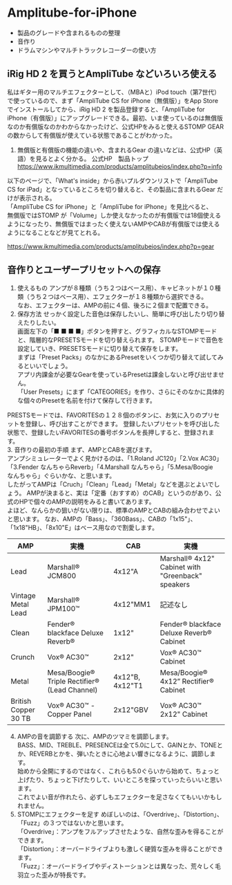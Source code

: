 # Amplitube-for-iPhone
* 製品のグレードや含まれるものの整理  
* 音作り  
* ドラムマシンやマルチトラックレコーダーの使い方  

## iRig HD 2 を買うとAmpliTube などいろいろ使える
私はギター用のマルチエフェクターとして、（MBAと）iPod touch（第7世代）で使っているので、まず「AmpliTube CS for iPhone（無償版）」をApp Store でインストールしてから、iRig HD 2 を製品登録すると、「AmpliTube for iPhone（有償版）」にアップグレードできる。最初、いま使っているのは無償版なのか有償版なのかわからなかったけど、公式HPをみると使えるSTOMP GEAR の数からして有償版が使えている状態であることがわかった。

1. 無償版と有償版の機能の違いや、含まれるGear の違いなどは、公式HP（英語）を見るとよく分かる。
公式HP　製品トップ
https://www.ikmultimedia.com/products/amplitubeios/index.php?p=info

以下のページで、「What's inside」から赤いプルダウンリストで「AmpliTube CS for iPad」となっているところを切り替えると、その製品に含まれるGear だけが表示される。  
「AmpliTube CS for iPhone」と「AmpliTube for iPhone」を見比べると、  
無償版ではSTOMP が「Volume」しか使えなかったのが有償版では18個使えるようになったり、無償版ではまったく使えないAMPやCABが有償版では使えるようになることなどが見てとれる。  

https://www.ikmultimedia.com/products/amplitubeios/index.php?p=gear  

## 音作りとユーザープリセットへの保存
1. 使えるもの
アンプが８種類（うち２つはベース用）、キャビネットが１０種類（うち２つはベース用）、エフェクターが１８種類から選択できる。  
なお、エフェクターは、AMPの前に４個、後ろに２個まで配置できる。  
2. 保存方法
せっかく設定した音色は保存したいし、簡単に呼び出したり切り替えたりしたい。  
画面左下の「■ ■ ■ ■」ボタンを押すと、グラフィカルなSTOMPモードと、階層的なPRESETSモードを切り替えられます。
STOMPモードで音色を設定していき、PRESETSモードに切り替えて保存をします。  
まずは「Preset Packs」のなかにあるPresetをいくつか切り替えて試してみるといいでしょう。  
アプリ内課金が必要なGearを使っているPresetは課金しないと呼び出せません。  
「User Presets」にまず「CATEGORIES」を作り、さらにそのなかに具体的な個々のPresetを名前を付けて保存して行きます。  

PRESTSモードでは、FAVORITESの１２８個のボタンに、お気に入りのプリセットを登録し、呼び出すことができます。
登録したいプリセットを呼び出した状態で、登録したいFAVORITESの番号ボタンんを長押しすると、登録されます。  
3. 音作りの最初の手順
まず、AMPとCABを選びます。  
アンプシミュレーターでよく見かけるのは、「1.Roland JC120」「2.Vox AC30」「3.Fender なんちゃらReverb」「4.Marshall なんちゃら」「5.Mesa/Boogie　なんちゃら」ぐらいかな、と思います。  
したがってAMPは「Cruch」「Clean」「Lead」「Metal」などを選ぶとよいでしょう。
AMPが決まると、実は「定番（おすすめ）のCAB」というのがあり、公式のHPで個々のAMPの説明をみると書いてあります。  
よほど、なんらかの狙いがない限りは、標準のAMPとCABの組み合わせでよいと思います。
なお、AMPの「Bass」、「360Bass」、CABの「1x15"」、「1x18"HB」、「8x10"E」はベース用なので割愛します。

|AMP|実機|CAB|実機|
|---|---|---|---|
|Lead|Marshall® JCM800|4x12"A|Marshall® 4x12" Cabinet with "Greenback" speakers|
|Vintage Metal Lead|Marshall® JPM100™|4x12"MM1|記述なし|
|Clean|Fender® blackface Deluxe Reverb®|1x12"|Fender® blackface Deluxe Reverb® Cabinet|
|Crunch|Vox® AC30™|2x12"|Vox® AC30™ Cabinet|
|Metal|Mesa/Boogie® Triple Rectifier® (Lead Channel)|4x12"B, 4x12"T1|Mesa/Boogie® 4x12” Rectifier® Cabinet|
|British Copper 30 TB|Vox® AC30™ - Copper Panel|2x12"GBV|Vox® AC30™ 2x12" Cabinet|
4. AMPの音を調節する
次に、AMPのツマミを調節します。  
BASS、MID、TREBLE、PRESENCEは全て5.0にして、GAINとか、TONEとか、REVERBとかを、弾いたときに心地よい響きになるように、調節します。  
始めから全開にするのではなく、これらも5.0ぐらいから始めて、ちょっと上げたり、ちょっと下げたりして、いいところを探っていったらいいと思います。  
これでよい音が作れたら、必ずしもエフェクターを足さなくてもいいかもしれません。  
5. STOMPにエフェクターを足す
めぼしいのは、「Overdrive」、「Distortion」、「Fuzz」の３つではないかと思います。  
「Overdrive」：アンプをフルアップさせたような、自然な歪みを得ることができます。  
「Distortion」：オーバードライブよりも激しく硬質な歪みを得ることができます。  
「Fuzz」：オーバードライブやディストーションとは異なった、荒々しく毛羽立った歪みが特長です。  


